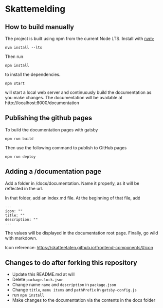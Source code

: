 # Skattemelding

## How to build manually

The project is built using npm from the current Node LTS. Install with [nvm](https://github.com/nvm-sh/nvm);

    nvm install --lts

Then run

    npm install

to install the dependencies.

    npm start

will start a local web server and continuously build the documentation as you make changes.
The documentation will be available at http://localhost:8000/documentation

## Publishing the github pages

To build the documentation pages with gatsby

    npm run build
    
Then use the following command to publish to GitHub pages

    npm run deploy
    

## Adding a \/documentation page

Add a folder in /docs/documentation. Name it properly, as it will be reflected in the url.

In that folder, add an index.md file. At the beginning of that file, add

    ---
    icon: ""
    title: ""
    description: ""
    ---

The values will be displayed in the documentation root page. Finally, go wild with markdown.

Icon reference: https://skatteetaten.github.io/frontend-components/#icon

## Changes to do after forking this repository

- Update this README.md at will
- Delete `package.lock.json`
- Change name `name` and `description` in `package.json`
- Change `title`, `menu items` and `pathPrefix` in `gatsby-config.js`
- run `npm install`
- Make changes to the documentation via the contents in the docs folder
